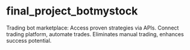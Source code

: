 # final_project_botmystock
Trading bot marketplace: Access proven strategies via APIs. Connect trading platform, automate trades. Eliminates manual trading, enhances success potential.
